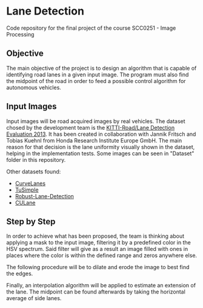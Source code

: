 # Lane Detection

Code repository for the final project of the course SCC0251 - Image Processing

## Objective

The main objective of the project is to design an algorithm that is capable of identifying road lanes in a given input image. The program must also find the midpoint of the road in order to feed a possible control algorithm for autonomous vehicles.

## Input Images

Input images will be road acquired images by real vehicles. The dataset chosed by the development team is the [KITTI-Road/Lane Detection Evaluation 2013](https://www.kaggle.com/datasets/tryingit/roadlane-detection-evaluation-2013?resource=download). It has been created in collaboration with Jannik Fritsch and Tobias Kuehnl from Honda Research Institute Europe GmbH. The main reason for that decision is the lane uniformity visually shown in the dataset, helping in the implementation tests. Some images can be seen in "Dataset" folder in this repository.

Other datasets found:
- [CurveLanes](https://github.com/SoulmateB/CurveLanes)
- [TuSimple](https://github.com/TuSimple/tusimple-benchmark)
- [Robust-Lane-Detection](https://github.com/qinnzou/Robust-Lane-Detection/blob/master/README.md)
- [CULane](https://xingangpan.github.io/projects/CULane.html)

## Step by Step

In order to achieve what has been proposed, the team is thinking about applying a mask to the input image, filtering it by a predefined color in the HSV spectrum. Said filter will give as a result an image filled with ones in places where the color is within the defined range and zeros anywhere else.

The following procedure will be to dilate and erode the image to best find the edges. 

Finally, an interpolation algorithm will be applied to estimate an extension of the lane. The midpoint can be found afterwards by taking the horizontal average of side lanes.
